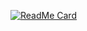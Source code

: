  [![ReadMe Card](https://github-readme-stats.vercel.app/api/pin/?username=sameer882000&theme=dark&repo=Google-Look-Alike)](https://github.com/sameer882000/Google-Look-Alike)

